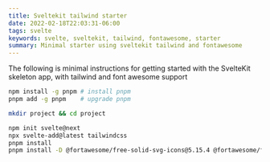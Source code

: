 ```yaml
---
title: Sveltekit tailwind starter
date: 2022-02-18T22:03:31-06:00
tags: svelte
keywords: svelte, sveltekit, tailwind, fontawesome, starter
summary: Minimal starter using sveltekit tailwind and fontawesome
---
```


The following is minimal instructions for getting started with the SvelteKit skeleton app, with tailwind and font awesome support

```bash
npm install -g pnpm # install pnpm
pnpm add -g pnpm    # upgrade pnpm

mkdir project && cd project

npm init svelte@next
npx svelte-add@latest tailwindcss
pnpm install
pnpm install -D @fortawesome/free-solid-svg-icons@5.15.4 @fortawesome/free-regular-svg-icons@5.15.4 @fortawesome/free-brands-svg-icons@5.15.4
```
